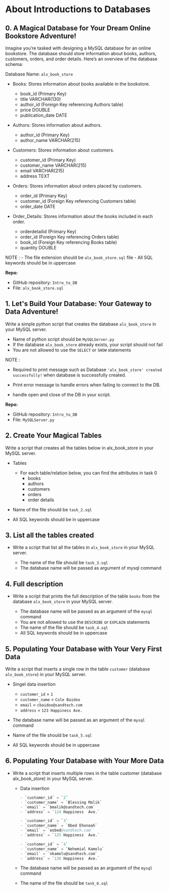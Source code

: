 # About  Introductions to Databases

## 0. A Magical Database for Your Dream Online Bookstore Adventure! 

Imagine you’re tasked with designing a MySQL database for an online bookstore. The database should store information about books, authors, customers, orders, and order details. Here’s an overview of the database schema:

Database Name: `alx_book_store`

 - Books: Stores information about books available in the bookstore.
    - book_id (Primary Key)
    - title VARCHAR(130)
    - author_id (Foreign Key referencing Authors table)
    - price DOUBLE
    - publication_date DATE

 - Authors: Stores information about authors.
    - author_id (Primary Key)
    - author_name VARCHAR(215)

 - Customers: Stores information about customers.
    - customer_id (Primary Key)
    - customer_name VARCHAR(215)
    - email VARCHAR(215)
    - address TEXT

 - Orders: Stores information about orders placed by customers.
    - order_id (Primary Key)
    - customer_id (Foreign Key referencing Customers table)
    - order_date DATE

- Order_Details: Stores information about the books included in each order.
    - orderdetailid (Primary Key)
    - order_id (Foreign Key referencing Orders table)
    - book_id (Foreign Key referencing Books table)
    - quantity DOUBLE

NOTE : - The file extension should be `alx_book_store.sql` file - All SQL keywords should be in uppercase

__Repo:__

- GitHub repository: `Intro_to_DB`
- File: `alx_book_store.sql`


## 1. Let's Build Your Database: Your Gateway to Data Adventure! 

Write a simple python script that creates the database `alx_book_store` in your MySQL server.

- Name of python script should be `MySQLServer.py`
- If the database `alx_book_store` already exists, your script should not fail
- You are not allowed to use the `SELECT` or `SHOW` statements

NOTE :

- Required to print message such as Database `'alx_book_store' created successfully!` when database is successfully created.

- Print error message to handle errors when failing to connect to the DB.

- handle open and close of the DB in your script.

__Repo:__

- GitHub repository: `Intro_to_DB`
- File: `MySQLServer.py`

## 2. Create Your Magical Tables
Write a script that creates all the tables below in alx_book_store in your MySQL server.

- Tables
    - For each table/relation below, you can find the attributes in task 0
        - books
        - authors
        - customers
        - orders
        - order details

 - Name of the file should be `task_2.sql`

 - All SQL keywords should be in uppercase

## 3. List all the tables created 

 - Write a script that list all the tables in `alx_book_store` in your MySQL server.

    - The name of the file should be `task_3.sql`
    - The database name will be passed as argument of mysql command


## 4. Full description

 - Write a script that prints the full description of the table `books` from the database `alx_book_store` in your MySQL server.

    - The database name will be passed as an argument of the `mysql` command
    - You are not allowed to use the `DESCRIBE` or `EXPLAIN` statements
    - The name of the file should be `task_4.sql`
    - All SQL keywords should be in uppercase

## 5. Populating Your Database with Your Very First Data 

Write a script that inserts a single row in the table `customer` (database `alx_book_store`) in your MySQL server.

- Singel data insertion
    - `customer_id` = `1`
    - `customer_name` = `Cole Baidoo`
    - `email` = `cbaidoo@sandtech.com`
    - `address` = `123 Happiness Ave.`

 - The database name will be passed as an argument of the `mysql` command

 - Name of the file should be `task_5.sql`

 - All SQL keywords should be in uppercase


## 6. Populating Your Database with Your More Data 

 - Write a script that inserts multiple rows in the table customer (database alx_book_store) in your MySQL server.

    - Data insertion

        ```sql
        - `customer_id` = `2`
        - `customer_name` = `Blessing Malik`
        - `email` = `bmalik@sandtech.com`
        - `address` = `124 Happiness  Ave.`
        ```

        ```s
        - `customer_id` = `3`
        - `customer_name` = `Obed Ehoneah`
        - `email` = `eobed@sandtech.com`
        - `address` = `125 Happiness  Ave.`
        ```

        ```sql
        - `customer_id` = `4`
        - `customer_name` = `Nehemial Kamolu`
        - `email` = `nkamolu@sandtech.com`
        - `address` = `126 Happiness  Ave.`
        ```

    - The database name will be passed as an argument of the `mysql` command

    - The name of the file should be `task_6.sql`
